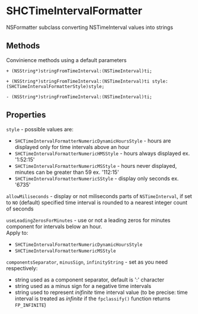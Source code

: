 # SHCTimeIntervalFormatter
NSFormatter subclass converting NSTimeInterval values into strings

## Methods
Convinience methods using a default parameters

`+ (NSString*)stringFromTimeInterval:(NSTimeInterval)ti;`

`+ (NSString*)stringFromTimeInterval:(NSTimeInterval)ti style:(SHCTimeIntervalFormatterStyle)style;`

`- (NSString*)stringFromTimeInterval:(NSTimeInterval)ti;`


## Properties

`style` - possible values are:
- `SHCTimeIntervalFormatterNumericDynamicHoursStyle` - hours are displayed only for time intervals above an hour
- `SHCTimeIntervalFormatterNumericHMSStyle` - hours always displayed ex. '1:52:15'
- `SHCTimeIntervalFormatterNumericMSStyle` - hours never displayed, minutes can be greater than 59 ex. '112:15'
-	`SHCTimeIntervalFormatterNumericSStyle` - display only seconds ex. '6735'

`allowMiliseconds` - display or not miliseconds parts of `NSTimeInterval`, if set to `NO` (default) specified time interval is rounded to a nearest integer count of seconds

`useLeadingZerosForMinutes` -  use or not a leading zeros for minutes component for intervals below an hour.
 </br>Apply to:
 * `SHCTimeIntervalFormatterNumericDynamicHoursStyle`
 * `SHCTimeIntervalFormatterNumericMSStyle`

`componentsSeparator`, `minusSign`, `infinityString` - set as you need respectively:
- string used as a component separator, default is ':' character
- string used as a minus sign for a negative time intervals
- string used to represent *inifinite* time interval value (to be precise: time interval is treated as *infinite* if the `fpclassify()` function returns `FP_INFINITE`)

